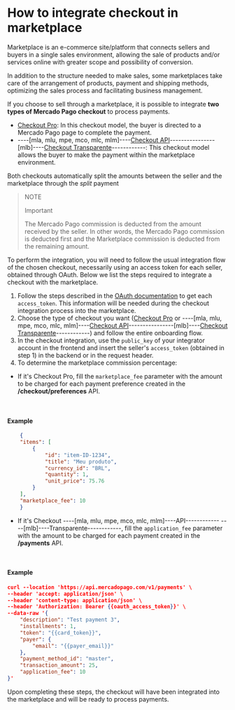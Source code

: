 # How to integrate checkout in marketplace

Marketplace is an e-commerce site/platform that connects sellers and buyers in a single sales environment, allowing the sale of products and/or services online with greater scope and possibility of conversion.

In addition to the structure needed to make sales, some marketplaces take care of the arrangement of products, payment and shipping methods, optimizing the sales process and facilitating business management.

If you choose to sell through a marketplace, it is possible to integrate **two types of Mercado Pago checkout** to process payments.

* [Checkout Pro](/developers/en/guides/checkout-pro/landing): In this checkout model, the buyer is directed to a Mercado Pago page to complete the payment.
* ----[mla, mlu, mpe, mco, mlc, mlm]----[Checkout API](/developers/en/guides/checkout-api/introduction)----------------[mlb]----[Checkout Transparente](/developers/en/guides/checkout-api/introduction)------------: This checkout model allows the buyer to make the payment within the marketplace environment.

Both checkouts automatically split the amounts between the seller and the marketplace through the _split_ payment

> NOTE
>
> Important
>
> The Mercado Pago commission is deducted from the amount received by the seller. In other words, the Mercado Pago commission is deducted first and the Marketplace commission is deducted from the remaining amount.

To perform the integration, you will need to follow the usual integration flow of the chosen checkout, necessarily using an access token for each seller, obtained through OAuth. Below we list the steps required to integrate a checkout with the marketplace.

1. Follow the steps described in the [OAuth documentation](/developers/en/guides/additional-content/security/oauth/introduction) to get each `access_token`. This information will be needed during the checkout integration process into the marketplace.
2. Choose the type of checkout you want ([Checkout Pro](/developers/en/guides/checkout-pro/landing) or ----[mla, mlu, mpe, mco, mlc, mlm]----[Checkout API](/developers/en/guides/checkout-api/introduction)----------------[mlb]----[Checkout Transparente](/developers/en/guides/checkout-api/introduction)------------) and follow the entire onboarding flow.
3. In the checkout integration, use the `public_key` of your integrator account in the frontend and insert the seller's `access_token` (obtained in step 1) in the backend or in the request header.
4. To determine the marketplace commission percentage:

  - If it's Checkout Pro, fill the `marketplace_fee` parameter with the amount to be charged for each payment preference created in the **/checkout/preferences** API.

<br>

#### Example

```json
    {
    "items": [
        {
            "id": "item-ID-1234",
            "title": "Meu produto",
            "currency_id": "BRL",
            "quantity": 1,
            "unit_price": 75.76
        }
    ],
    "marketplace_fee": 10
    }
```
    
  - If it's Checkout ----[mla, mlu, mpe, mco, mlc, mlm]----API------------ ----[mlb]----Transparente------------, fill the `application_fee` parameter with the amount to be charged for each payment created in the **/payments** API.

<br>

#### Example

```json
curl --location 'https://api.mercadopago.com/v1/payments' \
--header 'accept: application/json' \
--header 'content-type: application/json' \
--header 'Authorization: Bearer {{oauth_access_token}}' \
--data-raw '{
    "description": "Test payment 3",
    "installments": 1,
    "token": "{{card_token}}",
    "payer": {
        "email": "{{payer_email}}"
    },
    "payment_method_id": "master",
    "transaction_amount": 25,
    "application_fee": 10
}'
```

Upon completing these steps, the checkout will have been integrated into the marketplace and will be ready to process payments.